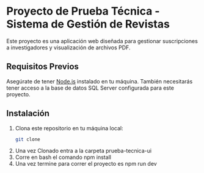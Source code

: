 # Proyecto de Prueba Técnica - Sistema de Gestión de Revistas

Este proyecto es una aplicación web diseñada para gestionar suscripciones a investigadores y visualización de archivos PDF.

## Requisitos Previos

Asegúrate de tener [Node.js](https://nodejs.org/) instalado en tu máquina. También necesitarás tener acceso a la base de datos SQL Server configurada para este proyecto.

## Instalación

1. Clona este repositorio en tu máquina local:
   ```bash
   git clone 
2. Una vez Clonado entra a la carpeta prueba-tecnica-ui
3. Corre en bash el comando npm install
4. Una vez termine para correr el proyecto es npm run dev 
